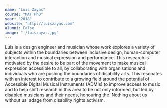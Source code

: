 ```yaml
---
name: "Luis Zayas"
course: "MAT PhD"
year: "2018"
website: "http://luiszayas.com"
alumni: False
image: "./luiszayas.jpg"
---
```

Luis is a design engineer and musician whose work explores a variety of subjects within the boundaries between inclusive design, human-computer interaction and musical expression and performance. This research is motivated by the desire to be part of the movement to make musical expression accessible to all, by collaborating with organisations and individuals who are pushing the boundaries of disability arts. This resonates with an interest to contribute to a growing field around the potential of Accessible Digital Musical Instruments (ADMIs) to improve access to music and to help shift research in this area to be not only informed, but led by disabled musicians and their needs, honouring the 'Nothing about us without us' adage from disability rights activism.